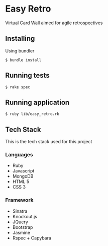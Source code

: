 # Easy Retro

Virtual Card Wall aimed for agile retrospectives

## Installing

Using bundler

    $ bundle install

## Running tests

    $ rake spec

## Running application

    $ ruby lib/easy_retro.rb

## Tech Stack

This is the tech stack used for this project

### Languages

* Ruby
* Javascript
* MongoDB
* HTML 5
* CSS 3

### Framework

* Sinatra
* Knockout.js
* JQuery
* Bootstrap
* Jasmine
* Rspec + Capybara
